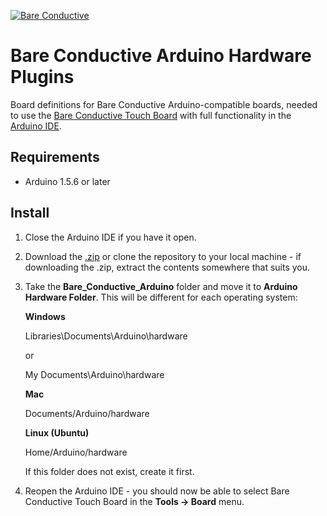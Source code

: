 [![Bare Conductive](https://www.dropbox.com/s/ltnp128s2ueq040/LOGO_249x99.png?dl=1)](http://www.bareconductive.com/)

# Bare Conductive Arduino Hardware Plugins

Board definitions for Bare Conductive Arduino-compatible boards, needed to use the [Bare Conductive Touch Board](http://www.bareconductive.com/touch-board) with full functionality in the [Arduino IDE](http://arduino.cc/en/main/software). 

## Requirements

* Arduino 1.5.6 or later


## Install

1. Close the Arduino IDE if you have it open.
1. Download the [.zip](https://github.com/bareconductive/bare-conductive-arduino/archive/public.zip) or clone the repository to your local machine - if downloading the .zip, extract the contents somewhere that suits you.
1. Take the **Bare_Conductive_Arduino** folder and move it to **Arduino Hardware Folder**. This will be different for each operating system: 

	**Windows**
	
	Libraries\\Documents\\Arduino\\hardware
	
	or
	
	My Documents\\Arduino\\hardware
	
	**Mac**
	
	Documents/Arduino/hardware
	
	**Linux (Ubuntu)**
	
	Home/Arduino/hardware


	If this folder does not exist, create it first.
1. Reopen the Arduino IDE - you should now be able to select Bare Conductive Touch Board in the **Tools -> Board** menu.




